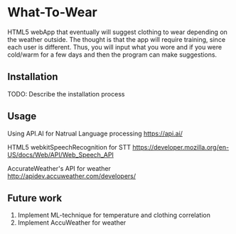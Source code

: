 # What-To-Wear
HTML5 webApp that eventually will suggest clothing to wear depending on the weather outside.
The thought is that the app will require training, since each user is different.
Thus, you will input what you wore and if you were cold/warm for a few days and then the program can make suggestions.

## Installation
TODO: Describe the installation process
## Usage
Using API.AI for Natrual Language processing  https://api.ai/

HTML5 webkitSpeechRecognition for STT https://developer.mozilla.org/en-US/docs/Web/API/Web_Speech_API

AccurateWeather's API for weather http://apidev.accuweather.com/developers/

## Future work
1. Implement ML-technique for temperature and clothing correlation
2. Implement AccuWeather for weather
